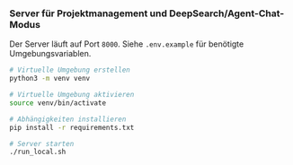 ### Server für Projektmanagement und DeepSearch/Agent-Chat-Modus

Der Server läuft auf Port `8000`. 
Siehe `.env.example` für benötigte Umgebungsvariablen.

```bash
# Virtuelle Umgebung erstellen
python3 -m venv venv

# Virtuelle Umgebung aktivieren
source venv/bin/activate

# Abhängigkeiten installieren
pip install -r requirements.txt

# Server starten
./run_local.sh
